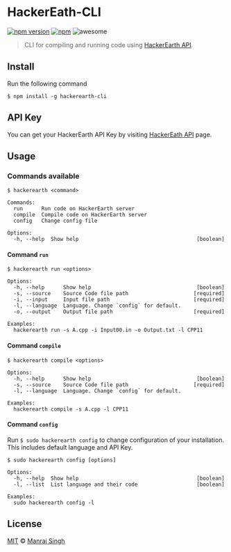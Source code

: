 # HackerEath-CLI
[![npm version](https://badge.fury.io/js/hackerearth-cli.svg)](https://www.npmjs.com/package/hackerearth-cli) [![npm](https://img.shields.io/npm/dt/hackerearth-cli.svg?maxAge=2592000)](https://www.npmjs.com/package/hackerearth-cli) ![awesome](https://img.shields.io/badge/awesome-yes-green.svg)
> CLI for compiling and running code using [HackerEarth API](https://www.hackerearth.com/docs/api/developers/code/legacy/).

## Install

Run the following command

```
$ npm install -g hackerearth-cli
```

## API Key

You can get your HackerEarth API Key by visiting [HackerEath API](https://www.hackerearth.com/api/register/) page.


## Usage

### Commands available

```
$ hackerearth <command>

Commands:
  run      Run code on HackerEarth server
  compile  Compile code on HackerEarth server
  config   Change config file

Options:
  -h, --help  Show help                                      [boolean]

```


#### Command `run`

```
$ hackerearth run <options>

Options:
  -h, --help      Show help                                  [boolean]
  -s, --source    Source Code file path                     [required]
  -i, --input     Input file path                           [required]
  -l, --language  Language. Change `config` for default.
  -o, --output    Output file path                          [required]

Examples:
  hackerearth run -s A.cpp -i Input00.in -o Output.txt -l CPP11

```

#### Command `compile`

```
$ hackerearth compile <options>

Options:
  -h, --help      Show help                                  [boolean]
  -s, --source    Source Code file path                     [required]
  -l, --language  Language. Change `config` for default.

Examples:
  hackerearth compile -s A.cpp -l CPP11

```

#### Command `config`
Run `$ sudo hackerearth config` to change configuration of your installation. This includes default language and API Key.

```
$ sudo hackerearth config [options]

Options:
  -h, --help  Show help                                      [boolean]
  -l, --list  List language and their code                   [boolean]

Examples:
  sudo hackerearth config -l
```

## License

[MIT](https://github.com/ManrajGrover/HackerEarth-CLI/blob/master/LICENSE) © [Manraj Singh](https://github.com/ManrajGrover)
